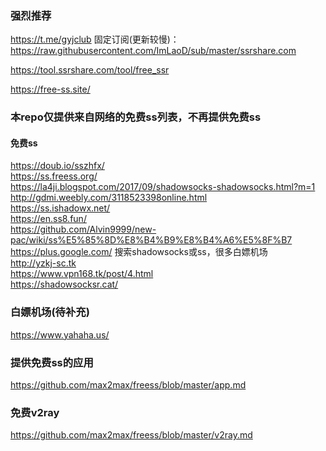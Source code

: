 ### 强烈推荐

https://t.me/gyjclub  固定订阅(更新较慢)：https://raw.githubusercontent.com/ImLaoD/sub/master/ssrshare.com

https://tool.ssrshare.com/tool/free_ssr

https://free-ss.site/

### 本repo仅提供来自网络的免费ss列表，不再提供免费ss

#### 免费ss
https://doub.io/sszhfx/<br />
https://ss.freess.org/<br />
https://la4ji.blogspot.com/2017/09/shadowsocks-shadowsocks.html?m=1<br />
http://gdmi.weebly.com/3118523398online.html<br />
https://ss.ishadowx.net/<br />
https://en.ss8.fun/<br />
https://github.com/Alvin9999/new-pac/wiki/ss%E5%85%8D%E8%B4%B9%E8%B4%A6%E5%8F%B7<br />
https://plus.google.com/ 搜索shadowsocks或ss，很多白嫖机场<br />
http://yzkj-sc.tk<br />
https://www.vpn168.tk/post/4.html<br />
https://shadowsocksr.cat/<br />

### 白嫖机场(待补充)
https://www.yahaha.us/

### 提供免费ss的应用
https://github.com/max2max/freess/blob/master/app.md<br />

### 免费v2ray
https://github.com/max2max/freess/blob/master/v2ray.md<br />
